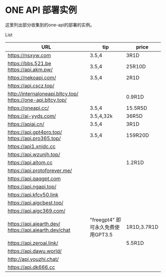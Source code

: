 # ONE API 部署实例

这里列出部分收集到的one-api的部署的实例。

List

| URL                                                         | tip                               | price       |
| ----------------------------------------------------------- | --------------------------------- | ----------- |
| https://nsxyw.com                                           | 3.5,4                             | 3R1D        |
| https://bbs.521.be https://api.akm.pw/                      | 3.5,4                             | 25R10D      |
| https://nekoapi.com/                                        | 3.5,4                             | 2R1D        |
| https://api.cscz.top/                                       |                                   |             |
| http://internaloneapi.bltcy.top/ https://one-api.bltcy.top/ |                                   | 0.9R1D      |
| https://oneapi.cc/                                          | 3.5,4                             | 15.5R5D     |
| https://ai-yyds.com/                                        | 3.5,4,32k                         | 36R5D       |
| https://apiai.cn/                                           | 3.5,4                             | 3R1D        |
| https://api.gpt4pro.top/ https://api.pro365.top/            | 3.5,4                             | 159R20D     |
| https://api1.xnidc.cc                                       |                                   |             |
| https://api.wzunjh.top/                                     |                                   |             |
| https://api.aitom.cc                                        |                                   | 1.2R1D      |
| https://api.protoforever.me/                                |                                   |             |
| https://api.qaqgpt.com                                      |                                   |             |
| https://api.ngapi.top/                                      |                                   |             |
| https://api.kfcv50.link                                     |                                   |             |
| https://api.aigcbest.top/                                   |                                   |             |
| https://api.aigc369.com/                                    |                                   |             |
| https://api.aiearth.dev/ https://api.aiearth.dev/chat       | "freegpt4" 即可永久免费使用GPT3.5 | 1R1D,3.7R1D |
| https://api.zeroai.link/                                    |                                   | 5.5R1D      |
| https://api.dawu.world/                                     |                                   |             |
| http://api.youzhi.chat/                                     |                                   |             |
| https://api.dk666.cc                                        |                                   |             |



